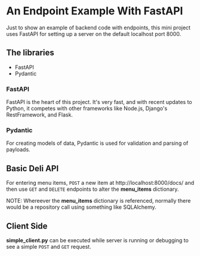 # An Endpoint Example With FastAPI

Just to show an example of backend code with endpoints, this mini project uses FastAPI for setting up a server on the default localhost port 8000.

## The libraries
* FastAPI
* Pydantic

### FastAPI
FastAPI is the heart of this project.  It's very fast, and with recent updates to Python, it competes with other frameworks like Node.js, Django's RestFramework, and Flask.

### Pydantic
For creating models of data, Pydantic is used for validation and parsing of payloads.

## Basic Deli API

For entering menu items, `POST` a new item at http://localhost:8000/docs/ and then use `GET` and `DELETE` endpoints to alter the **menu_items** dictionary.

NOTE: Whereever the **menu_items** dictionary is referenced, normally there would be a repository call using something like SQLAlchemy.

## Client Side
**simple_client.py** can be executed while server is running or debugging to see a simple `POST` and `GET` request.
